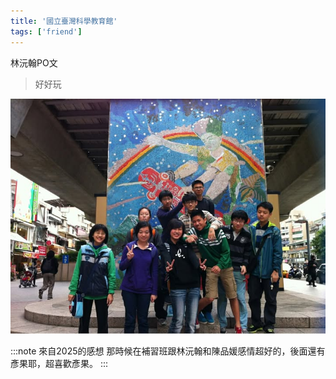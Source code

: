```yaml
---
title: '國立臺灣科學教育館'
tags: ['friend']
---
```

林沅翰PO文
>好好玩

![img](./img_ig/201302/001.jpg)

:::note 來自2025的感想
那時候在補習班跟林沅翰和陳品媛感情超好的，後面還有彥果耶，超喜歡彥果。
:::